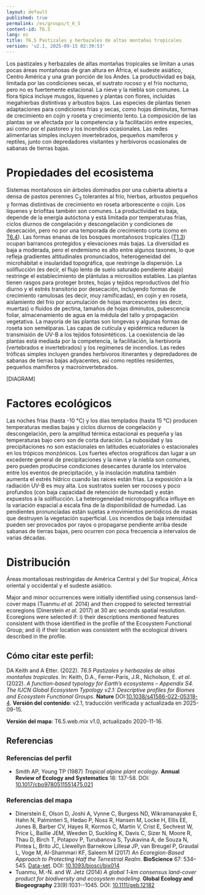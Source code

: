 ```yaml
---
layout: default
published: true
permalink: /es/groups/t_6_5
content-id: T6.5
lang: es
title: T6.5 Pastizales y herbazales de altas montañas tropicales
version: 'v2.1, 2025-09-15 02:39:53'
---
```


Los pastizales y herbazales de altas montañas tropicales se limitan a unas pocas áreas montañosas de gran altura en África, el sudeste asiático, Centro América y una gran porción de los Andes. La productividad es baja, limitada por las condiciones secas, el sustrato rocoso y el frío nocturno, pero no es fuertemente estacional. La nieve y la niebla son comunes. La flora típica incluye musgos, líquenes y plantas con flores, incluidas megahierbas distintivas y arbustos bajos. Las especies de plantas tienen adaptaciones para condiciones frías y secas, como hojas diminutas, formas de crecimiento en cojín y roseta y crecimiento lento. La composición de las plantas se ve afectada por la competencia y la facilitación entre especies, así como por el pastoreo y los incendios ocasionales. Las redes alimentarias simples incluyen invertebrados, pequeños mamíferos y reptiles, junto con depredadores visitantes y herbívoros ocasionales de sabanas de tierras bajas.

# Propiedades del ecosistema
 
Sistemas montañosos sin árboles dominados por una cubierta abierta a densa de pastos perennes C<sub>3</sub> tolerantes al frío, hierbas, arbustos pequeños y formas distintivas de crecimiento en roseta arborescente o cojín. Los líquenes y briofitas también son comunes. La productividad es baja, depende de la energía autóctona y está limitada por temperaturas frías, ciclos diurnos de congelación y descongelación y condiciones de desecación, pero no por una temporada de crecimiento corta (como en [T6.4](/explore/groups/T6.4)). Las formas enanas de los bosques montañosos tropicales ([T1.3](/explore/groups/T1.3)) ocupan barrancos protegidos y elevaciones más bajas. La diversidad es baja a moderada, pero el endemismo es alto entre algunos taxones, lo que refleja gradientes altitudinales pronunciados, heterogeneidad del microhábitat e insularidad topográfica, que restringe la dispersión. La soliflucción (es decir, el flujo lento de suelo saturado pendiente abajo) restringe el establecimiento de plántulas a micrositios estables. Las plantas tienen rasgos para proteger brotes, hojas y tejidos reproductivos del frío diurno y el estrés transitorio por desecación, incluyendo formas de crecimiento ramulosas (es decir, muy ramificadas), en cojín y en roseta, aislamiento del frío por acumulación de hojas marcescentes (es decir, muertas) o fluidos de pectina, tamaños de hojas diminutos, pubescencia foliar, almacenamiento de agua en la médula del tallo y propagación vegetativa. La mayoría de las plantas son longevas y algunas formas de roseta son semélparas. Las capas de cutícula y epidérmica reducen la transmisión de UV-B a los tejidos fotosintéticos. La coexistencia de las plantas está mediada por la competencia, la facilitación, la herbivoría (vertebrados e invertebrados) y los regímenes de incendios. Las redes tróficas simples incluyen grandes herbívoros itinerantes y depredadores de sabanas de tierras bajas adyacentes, así como reptiles residentes, pequeños mamíferos y macroinvertebrados.

[DIAGRAM]

# Factores ecológicos
 
Las noches frías (hasta -10 °C) y los días templados (hasta 15 °C) producen temperaturas medias bajas y ciclos diurnos de congelación y descongelación, pero la amplitud térmica estacional es pequeña y las temperaturas bajo cero son de corta duración. La nubosidad y las precipitaciones no son estacionales en latitudes ecuatoriales o estacionales en los trópicos monzónicos. Los fuertes efectos orográficos dan lugar a un excedente general de precipitaciones y la nieve y la niebla son comunes, pero pueden producirse condiciones desecantes durante los intervalos entre los eventos de precipitación, y la insolación matutina también aumenta el estrés hídrico cuando las raíces están frías. La exposición a la radiación UV-B es muy alta. Los sustratos suelen ser rocosos y poco profundos (con baja capacidad de retención de humedad) y están expuestos a la soliflucción. La heterogeneidad microtopográfica influye en la variación espacial a escala fina de la disponibilidad de humedad. Las pendientes pronunciadas están sujetas a movimientos periódicos de masas que destruyen la vegetación superficial. Los incendios de baja intensidad pueden ser provocados por rayos o propagarse pendiente arriba desde sabanas de tierras bajas, pero ocurren con poca frecuencia a intervalos de varias décadas.
 
# Distribución
 
Áreas montañosas restringidas de América Central y del Sur tropical, África oriental y occidental y el sudeste asiático.

Major and minor occurrences were initially identified using consensus land-cover maps (Tuanmu _et al._ 2014) and then cropped to selected terrestrial ecoregions (Dinerstein _et al._ 2017) at 30 arc seconds spatial resolution. Ecoregions were selected if: i) their descriptions mentioned features consistent with those identified in the profile of the Ecosystem Functional Group; and ii) if their location was consistent with the ecological drivers described in the profile.

## Cómo citar este perfil:

DA Keith and A Etter. (2022). *T6.5 Pastizales y herbazales de altas montañas tropicales*. In: Keith, D.A., Ferrer-Paris, J.R., Nicholson, E. *et al.* (2022). *A function-based typology for Earth’s ecosystems – Appendix S4. The IUCN Global Ecosystem Typology v2.1: Descriptive profiles for Biomes and Ecosystem Functional Groups*. **Nature** DOI:[10.1038/s41586-022-05318-4](https://doi.org/10.1038/s41586-022-05318-4).
**Versión del contenido**: v2.1, traducción verificada y actualizada en 2025-09-15.

**Versión del mapa**: T6.5.web.mix v1.0, actualizado 2020-11-16.

## Referencias

### Referencias del perfil
* Smith AP, Young TP  (1987) *Tropical alpine plant ecology*. **Annual Review of Ecology and Systematics** 18: 137-58. DOI: [10.1017/cbo9780511551475.021](http://doi.org/10.1017/cbo9780511551475.021)

### Referencias del mapa
* Dinerstein E, Olson D, Joshi A, Vynne C, Burgess ND, Wikramanayake E, Hahn N, Palminteri S, Hedao P, Noss R, Hansen M, Locke H, Ellis EE, Jones B, Barber CV, Hayes R, Kormos C, Martin V, Crist E, Sechrest W, Price L, Baillie JEM, Weeden D, Suckling K, Davis C, Sizer N, Moore R, Thau D, Birch T, Potapov P, Turubanova S, Tyukavina A, de Souza N, Pintea L, Brito JC, Llewellyn Barnekow Lillesø JP, van Breugel P, Graudal L, Voge M, Al-Shammari KF, Saleem M  (2017) *An Ecoregion-Based Approach to Protecting Half the Terrestrial Realm*. **BioScience** 67: 534–545. [Data-set](https://ecoregions2017.appspot.com/). DOI: [10.1093/biosci/bix014](http://doi.org/10.1093/biosci/bix014)
* Tuanmu, M.-N. and W. Jetz (2014) *A global 1-km consensus land-cover product for biodiversity and ecosystem modeling*. **Global Ecology and Biogeography** 23(9):1031--1045. DOI: [10.1111/geb.12182](http://doi.org/10.1111/geb.12182)
